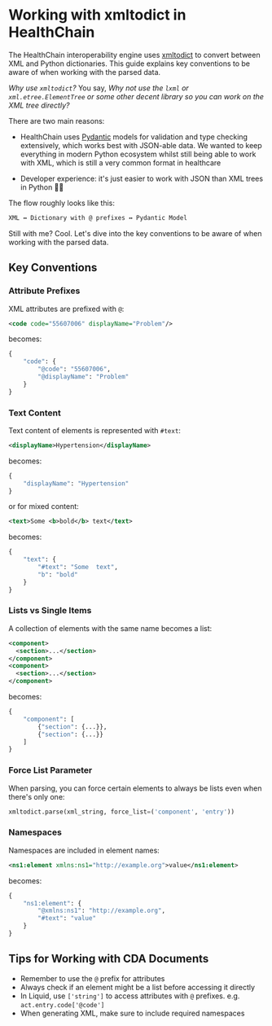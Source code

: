 # Working with xmltodict in HealthChain

The HealthChain interoperability engine uses [xmltodict](https://github.com/martinblech/xmltodict) to convert between XML and Python dictionaries. This guide explains key conventions to be aware of when working with the parsed data.

*Why use `xmltodict`?* You say, *Why not use the `lxml` or `xml.etree.ElementTree` or some other decent library so you can work on the XML tree directly?*

There are two main reasons:

- HealthChain uses [Pydantic](https://docs.pydantic.dev/) models for validation and type checking extensively, which works best with JSON-able data. We wanted to keep everything in modern Python ecosystem whilst still being able to work with XML, which is still a very common format in healthcare

- Developer experience: it's just easier to work with JSON than XML trees in Python 🤷‍♀️

The flow roughly looks like this:

```bash
XML ↔ Dictionary with @ prefixes ↔ Pydantic Model
```

Still with me? Cool. Let's dive into the key conventions to be aware of when working with the parsed data.

## Key Conventions

### Attribute Prefixes
XML attributes are prefixed with `@`:
```xml
<code code="55607006" displayName="Problem"/>
```
becomes:
```python
{
    "code": {
        "@code": "55607006",
        "@displayName": "Problem"
    }
}
```

### Text Content
Text content of elements is represented with `#text`:
```xml
<displayName>Hypertension</displayName>
```
becomes:
```python
{
    "displayName": "Hypertension"
}
```
or for mixed content:
```xml
<text>Some <b>bold</b> text</text>
```
becomes:
```python
{
    "text": {
        "#text": "Some  text",
        "b": "bold"
    }
}
```

### Lists vs Single Items
A collection of elements with the same name becomes a list:
```xml
<component>
  <section>...</section>
</component>
<component>
  <section>...</section>
</component>
```
becomes:
```python
{
    "component": [
        {"section": {...}},
        {"section": {...}}
    ]
}
```

### Force List Parameter
When parsing, you can force certain elements to always be lists even when there's only one:
```python
xmltodict.parse(xml_string, force_list=('component', 'entry'))
```

### Namespaces
Namespaces are included in element names:
```xml
<ns1:element xmlns:ns1="http://example.org">value</ns1:element>
```
becomes:
```python
{
    "ns1:element": {
        "@xmlns:ns1": "http://example.org",
        "#text": "value"
    }
}
```

## Tips for Working with CDA Documents

- Remember to use the `@` prefix for attributes
- Always check if an element might be a list before accessing it directly
- In Liquid, use `['string']` to access attributes with `@` prefixes. e.g. `act.entry.code['@code']`
- When generating XML, make sure to include required namespaces
